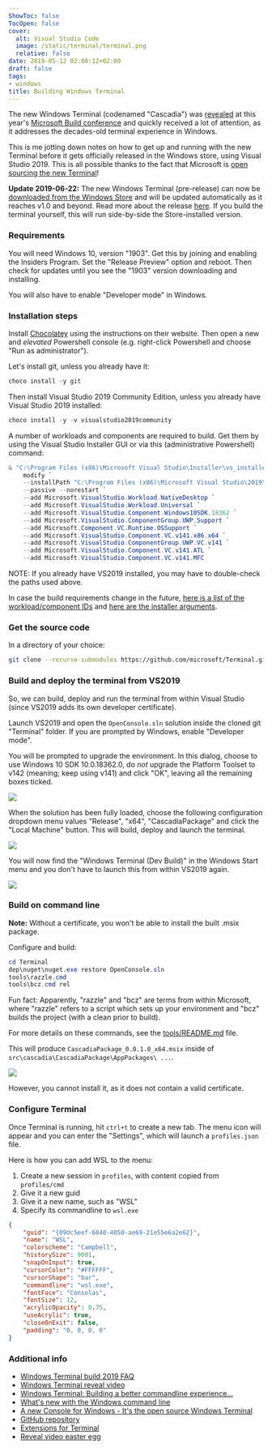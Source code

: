 ```yaml
---
ShowToc: false
TocOpen: false
cover:
  alt: Visual Studio Code
  image: /static/terminal/terminal.png
  relative: false
date: 2019-05-12 02:00:12+02:00
draft: false
tags:
- windows
title: Building Windows Terminal
---
```


The new Windows Terminal (codenamed "Cascadia") was [revealed](https://www.youtube.com/watch?v=8gw0rXPMMPE) at this year's [Microsoft Build conference](https://www.microsoft.com/en-us/build) and quickly received a lot of attention, as it addresses the decades-old terminal experience in Windows.

This is me jotting down notes on how to get up and running with the new Terminal before it gets officially released in the Windows store, using Visual Studio 2019. This is all possible thanks to the fact that Microsoft is [open sourcing the new Terminal](https://github.com/microsoft/Terminal)!

**Update 2019-06-22:** The new Windows Terminal (pre-release) can now be [downloaded from the Windows Store](https://www.microsoft.com/en-us/p/windows-terminal-preview/9n0dx20hk701) and will be updated automatically as it reaches v1.0 and beyond. Read more about the release [here](https://devblogs.microsoft.com/commandline/windows-terminal-microsoft-store-preview-release/). If you build the terminal yourself, this will run side-by-side the Store-installed version.

### Requirements

You will need Windows 10, version "1903". Get this by joining and enabling the Insiders Program. Set the "Release Preview" option and reboot. Then check for updates until you see the "1903" version downloading and installing.

You will also have to enable "Developer mode" in Windows.

### Installation steps

Install [Chocolatey](https://chocolatey.org/) using the instructions on their website. Then open a new and _elevated_ Powershell console (e.g. right-click Powershell and choose "Run as administrator").

Let's install git, unless you already have it:

```powershell
choco install -y git
```

Then install Visual Studio 2019 Community Edition, unless you already have Visual Studio 2019 installed:

```powershell
choco install -y -v visualstudio2019community
```

A number of workloads and components are required to build. Get them by using the Visual Studio Installer GUI or via this (administrative Powershell) command:

```powershell
& "C:\Program Files (x86)\Microsoft Visual Studio\Installer\vs_installershell.exe" `
    modify `
    --installPath "C:\Program Files (x86)\Microsoft Visual Studio\2019\Community" `
    --passive --norestart `
    --add Microsoft.VisualStudio.Workload.NativeDesktop `
    --add Microsoft.VisualStudio.Workload.Universal `
    --add Microsoft.VisualStudio.Component.Windows10SDK.18362 `
    --add Microsoft.VisualStudio.ComponentGroup.UWP.Support `
    --add Microsoft.Component.VC.Runtime.OSSupport `
    --add Microsoft.VisualStudio.Component.VC.v141.x86.x64 `
    --add Microsoft.VisualStudio.ComponentGroup.UWP.VC.v141 `
    --add Microsoft.VisualStudio.Component.VC.v141.ATL `
    --add Microsoft.VisualStudio.Component.VC.v141.MFC
```

NOTE: If you already have VS2019 installed, you may have to double-check the paths used above.

In case the build requirements change in the future, [here is a list of the workload/component IDs](https://docs.microsoft.com/en-us/visualstudio/install/workload-component-id-vs-build-tools?view=vs-2019) and [here are the installer arguments](https://docs.microsoft.com/en-us/visualstudio/install/use-command-line-parameters-to-install-visual-studio?view=vs-2019).

### Get the source code

In a directory of your choice:

```bash
git clone --recurse-submodules https://github.com/microsoft/Terminal.git
```

### Build and deploy the terminal from VS2019

So, we can build, deploy and run the terminal from within Visual Studio (since VS2019 adds its own developer certificate).

Launch VS2019 and open the `OpenConsole.sln` solution inside the cloned git "Terminal" folder. If you are prompted by Windows, enable "Developer mode".

You will be prompted to upgrade the environment. In this dialog, choose to use Windows 10 SDK 10.0.18362.0, do _not_ upgrade the Platform Toolset to v142 (meaning; keep using v141) and click "OK", leaving all the remaining boxes ticked.

![](/static/terminal/retarget.png)

When the solution has been fully loaded, choose the following configuration dropdown menu values "Release", "x64", "CascadiaPackage" and click the "Local Machine" button. This will build, deploy and launch the terminal.

![](/static/terminal/configuration.png)

You will now find the "Windows Terminal (Dev Build)" in the Windows Start menu and you don't have to launch this from within VS2019 again.

![](/static/terminal/start-menu.png)

### Build on command line

**Note:** Without a certificate, you won't be able to install the built .msix package.

Configure and build:

```powershell
cd Terminal
dep\nuget\nuget.exe restore OpenConsole.sln
tools\razzle.cmd
tools\bcz.cmd rel
```

Fun fact: Apparently, "razzle" and "bcz" are terms from within Microsoft, where "razzle" refers to a script which sets up your environment and "bcz" builds the project (with a clean prior to build).

For more details on these commands, see the [tools/README.md](https://github.com/microsoft/Terminal/blob/master/tools/README.md) file.

This will produce `CascadiaPackage_0.0.1.0_x64.msix` inside of `src\cascadia\CascadiaPackage\AppPackages\ ...`.

![](/static/terminal/msix-location.png)

However, you cannot install it, as it does not contain a valid certificate.

### Configure Terminal

Once Terminal is running, hit `ctrl+t` to create a new tab. The menu icon will appear and you can enter the "Settings", which will launch a `profiles.json` file.

Here is how you can add WSL to the menu:

1. Create a new session in `profiles`, with content copied from `profiles/cmd`
1. Give it a new guid
1. Give it a new name, such as "WSL"
1. Specify its commandline to `wsl.exe`

```json
{
    "guid": "{09dc5eef-6840-4050-ae69-21e55e6a2e62}",
    "name": "WSL",
    "colorscheme": "Campbell",
    "historySize": 9001,
    "snapOnInput": true,
    "cursorColor": "#FFFFFF",
    "cursorShape": "bar",
    "commandline": "wsl.exe",
    "fontFace": "Consolas",
    "fontSize": 12,
    "acrylicOpacity": 0.75,
    "useAcrylic": true,
    "closeOnExit": false,
    "padding": "0, 0, 0, 0"
}
```

### Additional info

- [Windows Terminal build 2019 FAQ](https://devblogs.microsoft.com/commandline/windows-terminal-build-2019-faq/)
- [Windows Terminal reveal video](https://www.youtube.com/watch?v=8gw0rXPMMPE)
- [Windows Terminal: Building a better commandline experience...](https://www.youtube.com/watch?v=KMudkRcwjCw)
- [What's new with the Windows command line](https://www.youtube.com/watch?v=veqs2WVou9M)
- [A new Console for Windows - It's the open source Windows Terminal](https://www.hanselman.com/blog/ANewConsoleForWindowsItsTheOpenSourceWindowsTerminal.aspx)
- [GitHub repository](https://github.com/microsoft/Terminal)
- [Extensions for Terminal](https://twitter.com/richturn_ms/status/1126515079518703616)
- [Reveal video easter egg](https://twitter.com/PengwinLinux/status/1126929652382093318)